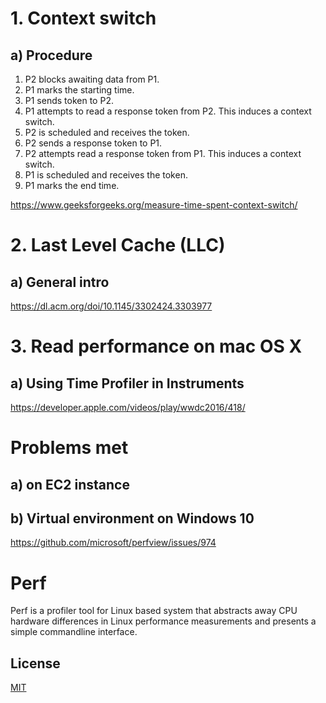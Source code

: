 # 1. Context switch

## a) Procedure

1. P2 blocks awaiting data from P1.
2. P1 marks the starting time.
3. P1 sends token to P2.
4. P1 attempts to read a response token from P2. This induces a context switch.
5. P2 is scheduled and receives the token.
6. P2 sends a response token to P1.
7. P2 attempts read a response token from P1. This induces a context switch.
8. P1 is scheduled and receives the token.
9. P1 marks the end time.

https://www.geeksforgeeks.org/measure-time-spent-context-switch/

# 2. Last Level Cache (LLC)

## a) General intro

https://dl.acm.org/doi/10.1145/3302424.3303977

# 3. Read performance on mac OS X

## a) Using Time Profiler in Instruments

https://developer.apple.com/videos/play/wwdc2016/418/

# Problems met

## a) on EC2 instance

## b) Virtual environment on Windows 10

https://github.com/microsoft/perfview/issues/974

# Perf

Perf is a profiler tool for Linux based system that abstracts away CPU hardware differences in Linux performance measurements and presents a simple commandline interface.

## License
[MIT](https://choosealicense.com/licenses/mit/)




